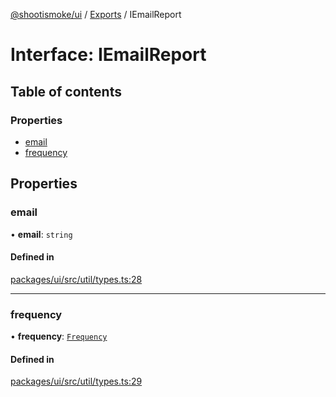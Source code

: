 [@shootismoke/ui](../README.md) / [Exports](../modules.md) / IEmailReport

# Interface: IEmailReport

## Table of contents

### Properties

- [email](IEmailReport.md#email)
- [frequency](IEmailReport.md#frequency)

## Properties

### email

• **email**: `string`

#### Defined in

[packages/ui/src/util/types.ts:28](https://github.com/shootismoke/common//blob/a593a9f/packages/ui/src/util/types.ts#L28)

___

### frequency

• **frequency**: [`Frequency`](../modules.md#frequency)

#### Defined in

[packages/ui/src/util/types.ts:29](https://github.com/shootismoke/common//blob/a593a9f/packages/ui/src/util/types.ts#L29)
